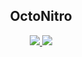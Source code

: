 
<h2 align="center">OctoNitro</h2>
<p align="center">
  <a href="https://github.com/OctoNitro/OctoEditor"><img src="https://github-readme-stats.vercel.app/api/pin/?username=OctoNitro&repo=redir.ON&title_color=FF0000&text_color=9f9f9f&bg_color=00000000&hide_border=true&icon_color=4F8CC9&show_owner=true"> 
  </a>
  <a href="https://github.com/OctoNitro/OctoEditor"><img src="https://github-readme-stats.vercel.app/api/pin/?username=OctoNitro&repo=OctoEditor&title_color=FF0000&text_color=9f9f9f&bg_color=00000000&hide_border=true&icon_color=4F8CC9&show_owner=true"> 
  </a>
</p>
